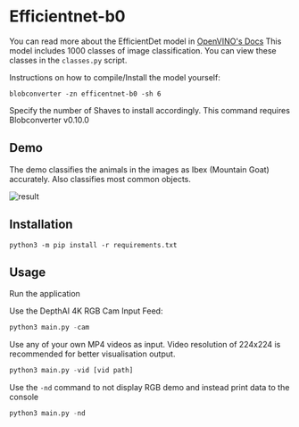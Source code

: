 # Efficientnet-b0

You can read more about the EfficientDet model in [OpenVINO's Docs](https://github.com/openvinotoolkit/open_model_zoo/tree/master/models/public/efficientnet-b0)
This model includes 1000 classes of image classification. You can view these classes in the `classes.py` script.

Instructions on how to compile/Install the model yourself:
```shell
blobconverter -zn efficentnet-b0 -sh 6
```
Specify the number of Shaves to install accordingly. This command requires Blobconverter v0.10.0


## Demo

The demo classifies the animals in the images as Ibex (Mountain Goat) accurately. Also classifies most common objects.

![result](https://user-images.githubusercontent.com/67831664/119170640-2b9a1d80-ba81-11eb-8a3f-a3837af38a73.jpg)

## Installation

```
python3 -m pip install -r requirements.txt
```


## Usage

Run the application

Use the DepthAI 4K RGB Cam Input Feed:
```python
python3 main.py -cam
```

Use any of your own MP4 videos as input. Video resolution of 224x224 is recommended for better visualisation output.
```python
python3 main.py -vid [vid path]
```

Use the `-nd` command to not display RGB demo and instead print data to the console
```python
python3 main.py -nd
```
